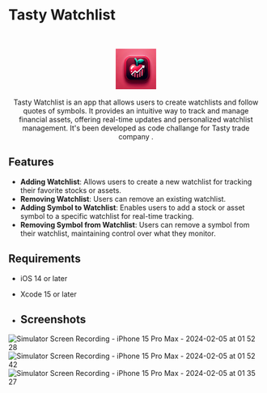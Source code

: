 
# Tasty Watchlist
<br />
<p align="center">
  <a href="https://github.com/milsawicki/tasty-watchlist/">
    <img src="logo.png" alt="Logo" width="80" height="80">
  </a>
  <p align="center">
    Tasty Watchlist is an app that allows users to create watchlists and follow quotes of symbols. It provides an intuitive way to track and manage financial assets, offering real-time updates and personalized watchlist management. It's been developed as code challange for Tasty trade company .
  </p>
</p>

## Features
- **Adding Watchlist**: Allows users to create a new watchlist for tracking their favorite stocks or assets.
- **Removing Watchlist**: Users can remove an existing watchlist.
- **Adding Symbol to Watchlist**: Enables users to add a stock or asset symbol to a specific watchlist for real-time tracking.
- **Removing Symbol from Watchlist**: Users can remove a symbol from their watchlist, maintaining control over what they monitor.

## Requirements
- iOS 14 or later
- Xcode 15 or later

- ## Screenshots
![Simulator Screen Recording - iPhone 15 Pro Max - 2024-02-05 at 01 52 28](https://github.com/milsawicki/tasty-watchlist/assets/9397489/c4ce1f26-b0d6-490f-93a7-927046972990)
 ![Simulator Screen Recording - iPhone 15 Pro Max - 2024-02-05 at 01 52 42](https://github.com/milsawicki/tasty-watchlist/assets/9397489/6d0892b4-de49-4720-adfc-52c50be9b066)
  ![Simulator Screen Recording - iPhone 15 Pro Max - 2024-02-05 at 01 35 27](https://github.com/milsawicki/tasty-watchlist/assets/9397489/cffacbd8-b8d9-469d-8d4a-dda97378bc09)
